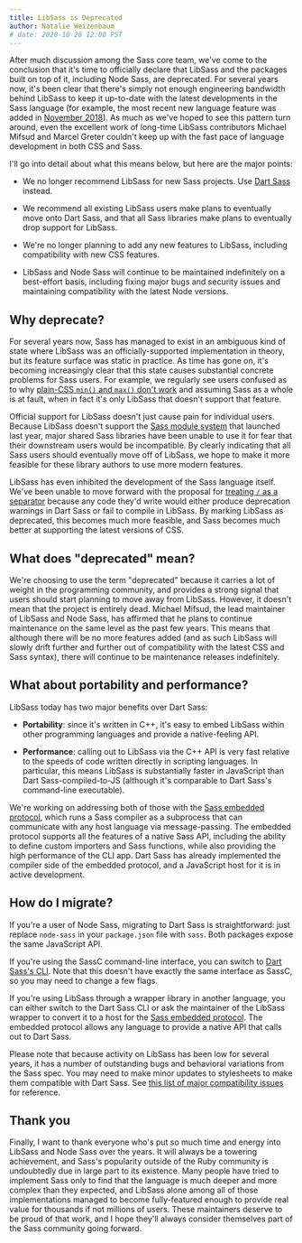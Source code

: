 ```yaml
---
title: LibSass is Deprecated
author: Natalie Weizenbaum
# date: 2020-10-26 12:00 PST
---
```


After much discussion among the Sass core team, we've come to the conclusion
that it's time to officially declare that LibSass and the packages built on top
of it, including Node Sass, are deprecated. For several years now, it's been
clear that there's simply not enough engineering bandwidth behind LibSass to
keep it up-to-date with the latest developments in the Sass language (for
example, the most recent new language feature was added in [November 2018]). As
much as we've hoped to see this pattern turn around, even the excellent work of
long-time LibSass contributors Michael Mifsud and Marcel Greter couldn't keep up
with the fast pace of language development in both CSS and Sass.

[November 2018]: https://github.com/sass/libsass/releases/tag/3.5.5

I'll go into detail about what this means below, but here are the major points:

* We no longer recommend LibSass for new Sass projects. Use [Dart Sass] instead.

  [Dart Sass]: https://sass-lang.com/dart-sass

* We recommend all existing LibSass users make plans to eventually move onto
  Dart Sass, and that all Sass libraries make plans to eventually drop support
  for LibSass.

* We're no longer planning to add any new features to LibSass, including
  compatibility with new CSS features.

* LibSass and Node Sass will continue to be maintained indefinitely on a
  best-effort basis, including fixing major bugs and security issues and
  maintaining compatibility with the latest Node versions.

## Why deprecate?

For several years now, Sass has managed to exist in an ambiguous kind of state
where LibSass was an officially-supported implementation in theory, but its
feature surface was static in practice. As time has gone on, it's becoming
increasingly clear that this state causes substantial concrete problems for Sass
users. For example, we regularly see users confused as to why [plain-CSS `min()`
and `max()` don't work] and assuming Sass as a whole is at fault, when in fact
it's only LibSass that doesn't support that feature.

[plain-CSS `min()` and `max()` don't work]: https://github.com/sass/sass/issues/2849

Official support for LibSass doesn't just cause pain for individual users.
Because LibSass doesn't support the [Sass module system] that launched last
year, major shared Sass libraries have been unable to use it for fear that their
downstream users would be incompatible. By clearly indicating that all Sass
users should eventually move off of LibSass, we hope to make it more feasible
for these library authors to use more modern features.

[Sass module system]: https://sass-lang.com/blog/the-module-system-is-launched

LibSass has even inhibited the development of the Sass language itself. We've
been unable to move forward with the proposal for [treating `/` as a separator]
because any code they'd write would either produce deprecation warnings in Dart
Sass or fail to compile in LibSass. By marking LibSass as deprecated, this
becomes much more feasible, and Sass becomes much better at supporting the
latest versions of CSS.

[treating `/` as a separator]: https://github.com/sass/sass/blob/main/accepted/slash-separator.md

## What does "deprecated" mean?

We're choosing to use the term "deprecated" because it carries a lot of weight
in the programming community, and provides a strong signal that users should
start planning to move away from LibSass. However, it doesn't mean that the
project is entirely dead. Michael Mifsud, the lead maintainer of LibSass and
Node Sass, has affirmed that he plans to continue maintenance on the same level
as the past few years. This means that although there will be no more features
added (and as such LibSass will slowly drift further and further out of
compatibility with the latest CSS and Sass syntax), there will continue to be
maintenance releases indefinitely.

## What about portability and performance?

LibSass today has two major benefits over Dart Sass:

* **Portability**: since it's written in C++, it's easy to embed LibSass within
  other programming languages and provide a native-feeling API.

* **Performance**: calling out to LibSass via the C++ API is very fast relative
  to the speeds of code written directly in scripting languages. In particular,
  this means LibSass is substantially faster in JavaScript than Dart
  Sass-compiled-to-JS (although it's comparable to Dart Sass's command-line
  executable).

We're working on addressing both of those with the [Sass embedded protocol],
which runs a Sass compiler as a subprocess that can communicate with any host
language via message-passing. The embedded protocol supports all the features of
a native Sass API, including the ability to define custom importers and Sass
functions, while also providing the high performance of the CLI app. Dart Sass
has already implemented the compiler side of the embedded protocol, and a
JavaScript host for it is in active development.

[Sass embedded protocol]: https://github.com/sass/embedded-protocol

## How do I migrate?

If you're a user of Node Sass, migrating to Dart Sass is straightforward: just
replace `node-sass` in your `package.json` file with `sass`. Both packages
expose the same JavaScript API.

If you're using the SassC command-line interface, you can switch to [Dart Sass's
CLI]. Note that this doesn't have exactly the same interface as SassC, so you
may need to change a few flags.

[Dart Sass's CLI]: https://sass-lang.com/documentation/cli/dart-sass

If you're using LibSass through a wrapper library in another language, you can
either switch to the Dart Sass CLI or ask the maintainer of the LibSass wrapper
to convert it to a host for the [Sass embedded protocol]. The embedded protocol
allows any language to provide a native API that calls out to Dart Sass.

Please note that because activity on LibSass has been low for several years, it
has a number of outstanding bugs and behavioral variations from the Sass spec.
You may need to make minor updates to stylesheets to make them compatible with
Dart Sass. See [this list of major compatibility issues] for reference.

[this list of major compatibility issues]: https://github.com/sass/libsass/issues?q=is%3Aopen+is%3Aissue+label%3A%22Compatibility+-+P1+%E2%9A%A0%EF%B8%8F%22

## Thank you

Finally, I want to thank everyone who's put so much time and energy into LibSass
and Node Sass over the years. It will always be a towering achievement, and
Sass's popularity outside of the Ruby community is undoubtedly due in large part
to its existence. Many people have tried to implement Sass only to find that the
language is much deeper and more complex than they expected, and LibSass alone
among all of those implementations managed to become fully-featured enough to
provide real value for thousands if not millions of users. These maintainers
deserve to be proud of that work, and I hope they'll always consider themselves
part of the Sass community going forward.
